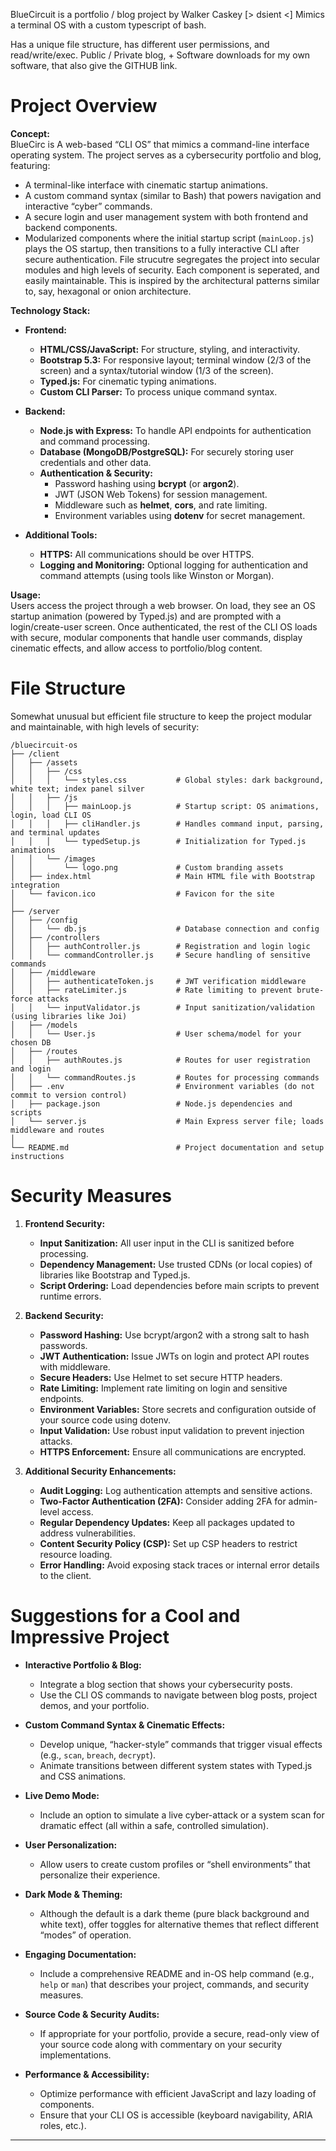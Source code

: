 BlueCircuit is a portfolio / blog project by Walker Caskey [> dsient <]
Mimics a terminal OS with a custom typescript of bash.

Has a unique file structure, has different user permissions, and read/write/exec.
Public / Private blog, + Software downloads for my own software, that also give the GITHUB link.




# Project Overview

**Concept:**  
BlueCirc is A web-based “CLI OS” that mimics a command-line interface operating system. The project serves as a cybersecurity portfolio and blog, featuring:
- A terminal-like interface with cinematic startup animations.
- A custom command syntax (similar to Bash) that powers navigation and interactive “cyber” commands.
- A secure login and user management system with both frontend and backend components.
- Modularized components where the initial startup script (`mainLoop.js`) plays the OS startup, then transitions to a fully interactive CLI after secure authentication.
File strucutre segregates the project into secular modules and high levels of security.
Each component is seperated, and easily maintainable.
This is inspired by the architectural patterns similar to, say, hexagonal or onion architecture.

**Technology Stack:**
- **Frontend:**  
  - **HTML/CSS/JavaScript:** For structure, styling, and interactivity.
  - **Bootstrap 5.3:** For responsive layout; terminal window (2/3 of the screen) and a syntax/tutorial window (1/3 of the screen).
  - **Typed.js:** For cinematic typing animations.
  - **Custom CLI Parser:** To process unique command syntax.
  
- **Backend:**  
  - **Node.js with Express:** To handle API endpoints for authentication and command processing.
  - **Database (MongoDB/PostgreSQL):** For securely storing user credentials and other data.
  - **Authentication & Security:**  
    - Password hashing using **bcrypt** (or **argon2**).
    - JWT (JSON Web Tokens) for session management.
    - Middleware such as **helmet**, **cors**, and rate limiting.
    - Environment variables using **dotenv** for secret management.
  
- **Additional Tools:**  
  - **HTTPS:** All communications should be over HTTPS.
  - **Logging and Monitoring:** Optional logging for authentication and command attempts (using tools like Winston or Morgan).

**Usage:**  
Users access the project through a web browser. On load, they see an OS startup animation (powered by Typed.js) and are prompted with a login/create-user screen. Once authenticated, the rest of the CLI OS loads with secure, modular components that handle user commands, display cinematic effects, and allow access to portfolio/blog content.

# File Structure

Somewhat unusual but efficient file structure to keep the project modular and maintainable, with high levels of security:

```
/bluecircuit-os
├── /client
│   ├── /assets
│   │   ├── /css
│   │   │   └── styles.css           # Global styles: dark background, white text; index panel silver
│   │   ├── /js
│   │   │   ├── mainLoop.js          # Startup script: OS animations, login, load CLI OS
│   │   │   ├── cliHandler.js        # Handles command input, parsing, and terminal updates
│   │   │   └── typedSetup.js        # Initialization for Typed.js animations
│   │   └── /images
│   │       └── logo.png             # Custom branding assets
│   ├── index.html                   # Main HTML file with Bootstrap integration
│   └── favicon.ico                  # Favicon for the site
│
├── /server
│   ├── /config
│   │   └── db.js                    # Database connection and config
│   ├── /controllers
│   │   ├── authController.js        # Registration and login logic
│   │   └── commandController.js     # Secure handling of sensitive commands
│   ├── /middleware
│   │   ├── authenticateToken.js     # JWT verification middleware
│   │   ├── rateLimiter.js           # Rate limiting to prevent brute-force attacks
│   │   └── inputValidator.js        # Input sanitization/validation (using libraries like Joi)
│   ├── /models
│   │   └── User.js                  # User schema/model for your chosen DB
│   ├── /routes
│   │   ├── authRoutes.js            # Routes for user registration and login
│   │   └── commandRoutes.js         # Routes for processing commands
│   ├── .env                         # Environment variables (do not commit to version control)
│   ├── package.json                 # Node.js dependencies and scripts
│   └── server.js                    # Main Express server file; loads middleware and routes
│
└── README.md                        # Project documentation and setup instructions
```




# Security Measures

1. **Frontend Security:**
   - **Input Sanitization:** All user input in the CLI is sanitized before processing.
   - **Dependency Management:** Use trusted CDNs (or local copies) of libraries like Bootstrap and Typed.js.
   - **Script Ordering:** Load dependencies before main scripts to prevent runtime errors.

2. **Backend Security:**
   - **Password Hashing:** Use bcrypt/argon2 with a strong salt to hash passwords.
   - **JWT Authentication:** Issue JWTs on login and protect API routes with middleware.
   - **Secure Headers:** Use Helmet to set secure HTTP headers.
   - **Rate Limiting:** Implement rate limiting on login and sensitive endpoints.
   - **Environment Variables:** Store secrets and configuration outside of your source code using dotenv.
   - **Input Validation:** Use robust input validation to prevent injection attacks.
   - **HTTPS Enforcement:** Ensure all communications are encrypted.

3. **Additional Security Enhancements:**
   - **Audit Logging:** Log authentication attempts and sensitive actions.
   - **Two-Factor Authentication (2FA):** Consider adding 2FA for admin-level access.
   - **Regular Dependency Updates:** Keep all packages updated to address vulnerabilities.
   - **Content Security Policy (CSP):** Set up CSP headers to restrict resource loading.
   - **Error Handling:** Avoid exposing stack traces or internal error details to the client.

# Suggestions for a Cool and Impressive Project

- **Interactive Portfolio & Blog:**
  - Integrate a blog section that shows your cybersecurity posts.
  - Use the CLI OS commands to navigate between blog posts, project demos, and your portfolio.
  
- **Custom Command Syntax & Cinematic Effects:**
  - Develop unique, “hacker-style” commands that trigger visual effects (e.g., `scan`, `breach`, `decrypt`).
  - Animate transitions between different system states with Typed.js and CSS animations.
  
- **Live Demo Mode:**
  - Include an option to simulate a live cyber-attack or a system scan for dramatic effect (all within a safe, controlled simulation).
  
- **User Personalization:**
  - Allow users to create custom profiles or “shell environments” that personalize their experience.
  
- **Dark Mode & Theming:**
  - Although the default is a dark theme (pure black background and white text), offer toggles for alternative themes that reflect different “modes” of operation.
  
- **Engaging Documentation:**
  - Include a comprehensive README and in-OS help command (e.g., `help` or `man`) that describes your project, commands, and security measures.
  
- **Source Code & Security Audits:**
  - If appropriate for your portfolio, provide a secure, read-only view of your source code along with commentary on your security implementations.
  
- **Performance & Accessibility:**
  - Optimize performance with efficient JavaScript and lazy loading of components.
  - Ensure that your CLI OS is accessible (keyboard navigability, ARIA roles, etc.).

---




